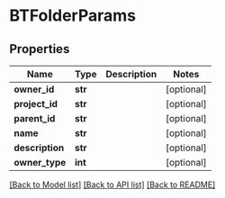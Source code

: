 # BTFolderParams

## Properties
Name | Type | Description | Notes
------------ | ------------- | ------------- | -------------
**owner_id** | **str** |  | [optional] 
**project_id** | **str** |  | [optional] 
**parent_id** | **str** |  | [optional] 
**name** | **str** |  | [optional] 
**description** | **str** |  | [optional] 
**owner_type** | **int** |  | [optional] 

[[Back to Model list]](../README.md#documentation-for-models) [[Back to API list]](../README.md#documentation-for-api-endpoints) [[Back to README]](../README.md)


